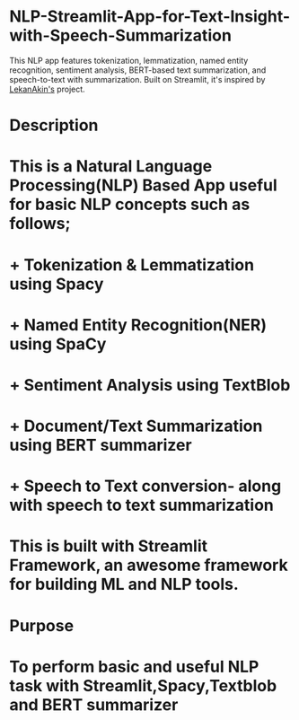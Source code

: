 # NLP-Streamlit-App-for-Text-Insight-with-Speech-Summarization
This NLP app features tokenization, lemmatization, named entity recognition, sentiment analysis, BERT-based text summarization, and speech-to-text with summarization. Built on Streamlit, it's inspired by [LekanAkin's](https://github.com/lekanakin) project.


# Description
# This is a Natural Language Processing(NLP) Based App useful for basic NLP concepts such as follows;
# + Tokenization & Lemmatization using Spacy
# + Named Entity Recognition(NER) using SpaCy
# + Sentiment Analysis using TextBlob
# + Document/Text Summarization using BERT summarizer
# + Speech to Text conversion- along with speech to text summarization 
# This is built with Streamlit Framework, an awesome framework for building ML and NLP tools.

# Purpose
# To perform basic and useful NLP task with Streamlit,Spacy,Textblob and BERT summarizer
